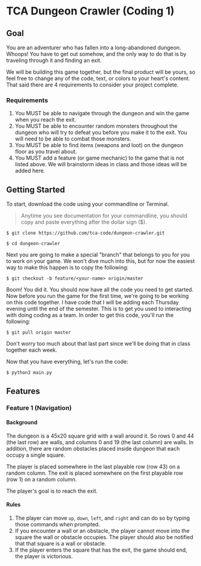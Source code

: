 # TCA Dungeon Crawler (Coding 1)

## Goal

You are an adventurer who has fallen into a long-abandoned dungeon. Whoops! You have to get out somehow, and the only way to do that is by traveling through it and finding an exit.

We will be building this game together, but the final product will be yours, so feel free to change any of the code, text, or colors to your heart's content. That said there are 4 requirements to consider your project complete.

### Requirements

1. You MUST be able to navigate through the dungeon and win the game when you reach the exit.
2. You MUST be able to encounter random monsters throughout the dungeon who will try to defeat you before you make it to the exit. You will need to be able to combat those monsters.
3. You MUST be able to find items (weapons and loot) on the dungeon floor as you travel about.
4. You MUST add a feature (or game mechanic) to the game that is not listed above. We will brainstorm ideas in class and those ideas will be added here.

## Getting Started

To start, download the code using your commandline or Terminal. 

> Anytime you see documentation for your commandline, you should copy and paste everything after the dollar sign ($).

```
$ git clone https://github.com/tca-code/dungeon-crawler.git
```

```
$ cd dungeon-crawler
```

Next you are going to make a special "branch" that belongs to you for you to work on your game. We won't dive much into this, but for now the easiest way to make this happen is to copy the following:

```
$ git checkout -b feature/<your-name> origin/master
```

Boom! You did it. You should now have all the code you need to get started. Now before you run the game for the first time, we're going to be working on this code together. I have code that I will be adding each Thursday evening until the end of the semester. This is to get you used to interacting with doing coding as a team. In order to get this code, you'll run the following:

```
$ git pull origin master
```

Don't worry too much about that last part since we'll be doing that in class together each week.

Now that you have everything, let's run the code:

```
$ python3 main.py
```

## Features 

### Feature 1 (Navigation)

#### Background

The dungeon is a 45x20 square grid with a wall around it. So rows 0 and 44 (the last row) are walls, and columns 0 and 19 (the last column) are walls.
In addition, there are random obstacles placed inside dungeon that each occupy a single square.

The player is placed somewhere in the last playable row (row 43) on a random column. The exit is placed somewhere on the first playable row (row 1) on a random column.

The player's goal is to reach the exit.

#### Rules
1. The player can move `up`, `down`, `left`, and `right` and can do so by typing those commands when prompted.
2. If you encounter a wall or an obstacle, the player cannot move into the square the wall or obstacle occupies. The player should also be notified that that square is a wall or obstacle.
3. If the player enters the square that has the exit, the game should end, the player is victorious.
